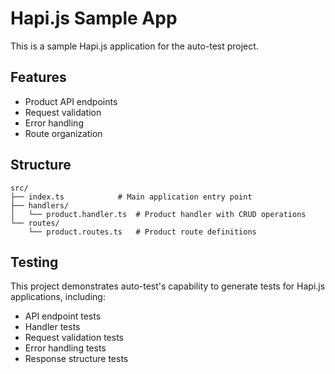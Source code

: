 # Hapi.js Sample App

This is a sample Hapi.js application for the auto-test project.

## Features

- Product API endpoints
- Request validation
- Error handling
- Route organization

## Structure

```
src/
├── index.ts            # Main application entry point
├── handlers/
│   └── product.handler.ts  # Product handler with CRUD operations
└── routes/
    └── product.routes.ts   # Product route definitions
```

## Testing

This project demonstrates auto-test's capability to generate tests for Hapi.js applications, including:

- API endpoint tests
- Handler tests
- Request validation tests
- Error handling tests
- Response structure tests
